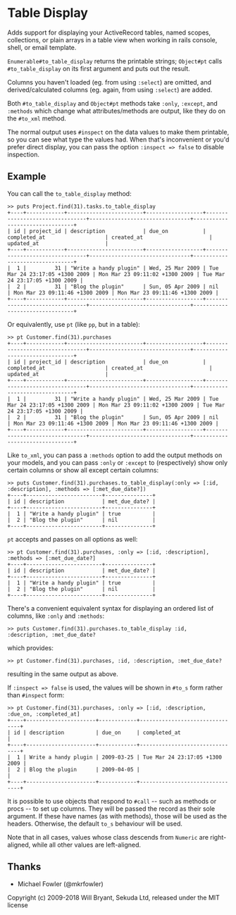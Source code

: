 Table Display
=============

Adds support for displaying your ActiveRecord tables, named scopes, collections, or
plain arrays in a table view when working in rails console, shell, or email template.

`Enumerable#to_table_display` returns the printable strings; `Object#pt` calls `#to_table_display`
on its first argument and puts out the result.

Columns you haven't loaded (eg. from using `:select`) are omitted, and derived/calculated
columns (eg. again, from using `:select`) are added.

Both `#to_table_display` and `Object#pt` methods take `:only`, `:except`, and `:methods` which 
change what attributes/methods are output, like they do on the `#to_xml` method.

The normal output uses `#inspect` on the data values to make them printable, so you can
see what type the values had.  When that's inconvenient or you'd prefer direct display,
you can pass the option `:inspect => false` to disable inspection.


Example
-------

You can call the `to_table_display` method:

    >> puts Project.find(31).tasks.to_table_display
    +----+------------+------------------------+------------------+--------------------------------+--------------------------------+--------------------------------+
    | id | project_id | description            | due_on           | completed_at                   | created_at                     | updated_at                     |
    +----+------------+------------------------+------------------+--------------------------------+--------------------------------+--------------------------------+
    |  1 |         31 | "Write a handy plugin" | Wed, 25 Mar 2009 | Tue Mar 24 23:17:05 +1300 2009 | Mon Mar 23 09:11:02 +1300 2009 | Tue Mar 24 23:17:05 +1300 2009 |
    |  2 |         31 | "Blog the plugin"      | Sun, 05 Apr 2009 | nil                            | Mon Mar 23 09:11:46 +1300 2009 | Mon Mar 23 09:11:46 +1300 2009 |
    +----+------------+------------------------+------------------+--------------------------------+--------------------------------+--------------------------------+

Or equivalently, use `pt` (like `pp`, but in a table):

    >> pt Customer.find(31).purchases
    +----+------------+------------------------+------------------+--------------------------------+--------------------------------+--------------------------------+
    | id | project_id | description            | due_on           | completed_at                   | created_at                     | updated_at                     |
    +----+------------+------------------------+------------------+--------------------------------+--------------------------------+--------------------------------+
    |  1 |         31 | "Write a handy plugin" | Wed, 25 Mar 2009 | Tue Mar 24 23:17:05 +1300 2009 | Mon Mar 23 09:11:02 +1300 2009 | Tue Mar 24 23:17:05 +1300 2009 |
    |  2 |         31 | "Blog the plugin"      | Sun, 05 Apr 2009 | nil                            | Mon Mar 23 09:11:46 +1300 2009 | Mon Mar 23 09:11:46 +1300 2009 |
    +----+------------+------------------------+------------------+--------------------------------+--------------------------------+--------------------------------+


Like `to_xml`, you can pass a `:methods` option to add the output methods on your models, and you
can pass `:only` or `:except` to (respectively) show only certain columns or show all except certain columns:

    >> puts Customer.find(31).purchases.to_table_display(:only => [:id, :description], :methods => [:met_due_date?])
    +----+------------------------+---------------+
    | id | description            | met_due_date? |
    +----+------------------------+---------------+
    |  1 | "Write a handy plugin" | true          |
    |  2 | "Blog the plugin"      | nil           |
    +----+------------------------+---------------+

`pt` accepts and passes on all options as well:

    >> pt Customer.find(31).purchases, :only => [:id, :description], :methods => [:met_due_date?]
    +----+------------------------+---------------+
    | id | description            | met_due_date? |
    +----+------------------------+---------------+
    |  1 | "Write a handy plugin" | true          |
    |  2 | "Blog the plugin"      | nil           |
    +----+------------------------+---------------+

There's a convenient equivalent syntax for displaying an ordered list of columns, like `:only` and `:methods`:

    >> puts Customer.find(31).purchases.to_table_display :id, :description, :met_due_date?

which provides:

    >> pt Customer.find(31).purchases, :id, :description, :met_due_date?

resulting in the same output as above.


If `:inspect => false` is used, the values will be shown in `#to_s` form rather than `#inspect` form:

    >> pt Customer.find(31).purchases, :only => [:id, :description, :due_on, :completed_at]
    +----+----------------------+------------+--------------------------------+
    | id | description          | due_on     | completed_at                   |
    +----+----------------------+------------+--------------------------------+
    |  1 | Write a handy plugin | 2009-03-25 | Tue Mar 24 23:17:05 +1300 2009 |
    |  2 | Blog the plugin      | 2009-04-05 |                                |
    +----+----------------------+------------+--------------------------------+

It is possible to use objects that respond to `#call` -- such as methods or procs -- to set up columns. They will be
passed the record as their sole argument. If these have names (as with methods), those will be used as the headers.
Otherwise, the default `to_s` behaviour will be used.

Note that in all cases, values whose class descends from `Numeric` are right-aligned, while all other values are left-aligned.

Thanks
------
* Michael Fowler (@mkrfowler)

Copyright (c) 2009-2018 Will Bryant, Sekuda Ltd, released under the MIT license
